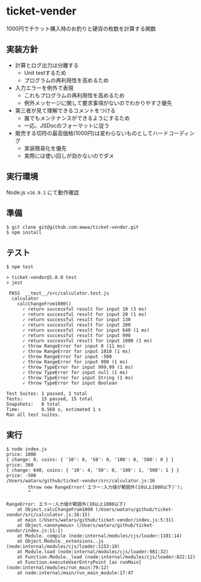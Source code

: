 # ticket-vender
1000円でチケット購入時のお釣りと硬貨の枚数を計算する関数

## 実装方針

- 計算とログ出力は分離する
  - Unit testするため
  - プログラムの再利用性を高めるため
- 入力エラーを例外で表現
  - これもプログラムの再利用性を高めるため
  - 例外メッセージに関して要求事項がないのでわかりやすさ優先
- 第三者が見て理解できるコメントをつける
  - 誰でもメンテナンスができるようにするため
  - 一応、JSDocのフォーマットに従う
- 販売する切符の最高価格(1000円)は変わらないものとしてハードコーディング
  - 実装簡易化を優先
  - 実際には使い回しが効かないのでダメ

## 実行環境

Node.js `v16.9.1` にて動作確認

## 準備

```
$ git clone git@github.com:awwa/ticket-vendor.git
$ npm install
```

## テスト

```
$ npm test

> ticket-vendor@1.0.0 test
> jest

 PASS  __test__/src/calculator.test.js
  calculator
    calcChangeFrom1000()
      ✓ return successful result for input 10 (3 ms)
      ✓ return successful result for input 20 (1 ms)
      ✓ return successful result for input 130
      ✓ return successful result for input 200
      ✓ return successful result for input 640 (1 ms)
      ✓ return successful result for input 990
      ✓ return successful result for input 1000 (1 ms)
      ✓ throw RangeError for input 0 (11 ms)
      ✓ throw RangeError for input 1010 (1 ms)
      ✓ throw RangeError for input -500
      ✓ throw RangeError for input 999 (1 ms)
      ✓ throw TypeError for input 999.99 (1 ms)
      ✓ throw TypeError for input null (1 ms)
      ✓ throw TypeError for input String (1 ms)
      ✓ throw TypeError for input Boolean

Test Suites: 1 passed, 1 total
Tests:       15 passed, 15 total
Snapshots:   0 total
Time:        0.568 s, estimated 1 s
Ran all test suites.
```

## 実行

```
$ node index.js
price: 1000
{ change: 0, coins: { '10': 0, '50': 0, '100': 0, '500': 0 } }
price: 360
{ change: 640, coins: { '10': 4, '50': 0, '100': 1, '500': 1 } }
price: -500
/Users/wataru/github/ticket-vendor/src/calculator.js:16
        throw new RangeError('エラー:入力値が範囲外(10以上1000以下)');
        ^

RangeError: エラー:入力値が範囲外(10以上1000以下)
    at Object.calcChangeFrom1000 (/Users/wataru/github/ticket-vendor/src/calculator.js:16:15)
    at main (/Users/wataru/github/ticket-vendor/index.js:5:31)
    at Object.<anonymous> (/Users/wataru/github/ticket-vendor/index.js:11:1)
    at Module._compile (node:internal/modules/cjs/loader:1101:14)
    at Object.Module._extensions..js (node:internal/modules/cjs/loader:1153:10)
    at Module.load (node:internal/modules/cjs/loader:981:32)
    at Function.Module._load (node:internal/modules/cjs/loader:822:12)
    at Function.executeUserEntryPoint [as runMain] (node:internal/modules/run_main:79:12)
    at node:internal/main/run_main_module:17:47
```